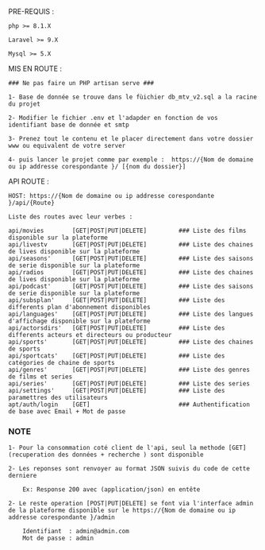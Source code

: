 PRE-REQUIS :

    php >= 8.1.X
    
    Laravel >= 9.X

    Mysql >= 5.X

MIS EN ROUTE : 

    ### Ne pas faire un PHP artisan serve ###
    
    1- Base de donnée se trouve dans le fùichier db_mtv_v2.sql a la racine du projet
    
    2- Modifier le fichier .env et l'adapder en fonction de vos identifiant base de donnée et smtp
    
    3- Prenez tout le contenu et le placer directement dans votre dossier www ou equivalent de votre server

    4- puis lancer le projet comme par exemple :  https://{Nom de domaine ou ip addresse corespondante }/ [{nom du dossier}]

    

API ROUTE :  

    HOST: https://{Nom de domaine ou ip addresse corespondante }/api/{Route}

    Liste des routes avec leur verbes :
    
    api/movies        [GET|POST|PUT|DELETE]         ### Liste des films disponible sur la plateforme
    api/livestv       [GET|POST|PUT|DELETE]         ### Liste des chaines de lives disponible sur la plateforme
    api/seasons'      [GET|POST|PUT|DELETE]         ### Liste des saisons de serie disponible sur la plateforme
    api/radios        [GET|POST|PUT|DELETE]         ### Liste des chaines de lives disponible sur la plateforme
    api/podcast'      [GET|POST|PUT|DELETE]         ### Liste des saisons de serie disponible sur la plateforme
    api/subsplan'     [GET|POST|PUT|DELETE]         ### Liste des differents plan d'abonnement disponibles
    api/languages'    [GET|POST|PUT|DELETE]         ### Liste des langues d'affichage disponible sur la plateforme
    api/actorsdirs'   [GET|POST|PUT|DELETE]         ### Liste des differents acteurs et directeurs ou producteur
    api/sports'       [GET|POST|PUT|DELETE]         ### Liste des chaines de sports
    api/sportcats'    [GET|POST|PUT|DELETE]         ### Liste des catégories de chaine de sports
    api/genres'       [GET|POST|PUT|DELETE]         ### Liste des genres de films et series 
    api/series'       [GET|POST|PUT|DELETE]         ### Liste des series
    api/settings'     [GET|POST|PUT|DELETE]         ### Liste des paramettres des utilisateurs
    apt/auth/login    [GET]                         ### Authentification de base avec Email + Mot de passe

### NOTE ########

    1- Pour la consommation coté client de l'api, seul la methode [GET] (recuperation des données + recherche ) sont disponible
    
    2- Les reponses sont renvoyer au format JSON suivis du code de cette derniere
        
        Ex: Response 200 avec (application/json) en entête 
        
    2- Le reste operation [POST|PUT|DELETE] se font via l'interface admin de la plateforme disponible sur le https://{Nom de domaine ou ip addresse corespondante }/admin
    
        Identifiant  : admin@admin.com
        Mot de passe : admin








